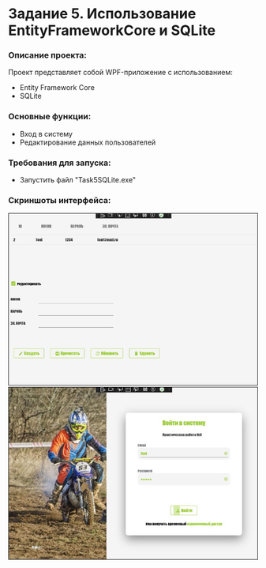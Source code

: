 <h1>Задание 5. Использование EntityFrameworkCore и SQLite</h1>

<h3>Описание проекта:</h3>
<p>Проект представляет собой WPF-приложение с использованием:</p>
<ul>
  <li>Entity Framework Core</li>
  <li>SQLite</li>
</ul>

<h3>Основные функции:</h3>
<ul>
  <li>Вход в систему</li>
  <li>Редактирование данных пользователей</li>
</ul>

<h3>Требования для запуска:</h3>
<ul>
  <li>Запустить файл "Task5SQLite.exe"</li>
</ul>

<h3>Скриншоты интерфейса:</h3>
<img src="screenshots/1.jpg" alt="Экран входа в систему" border="1">
<img src="screenshots/2.jpg" alt="Экран редактирования пользователей" border="1">
